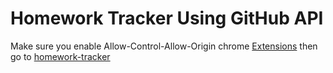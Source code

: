 # Homework Tracker Using GitHub API

Make sure you enable Allow-Control-Allow-Origin chrome [Extensions](https://chrome.google.com/webstore/detail/allow-control-allow-origi/nlfbmbojpeacfghkpbjhddihlkkiljbi?hl=en) then go to [homework-tracker](https://ghadeer-x.github.io/homework-tracker-githubapi/)
